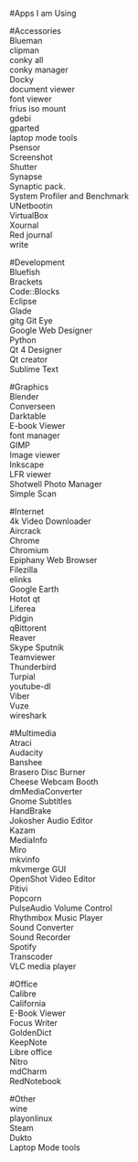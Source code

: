 #Apps I am Using

#Accessories   
Blueman   
clipman   
conky all   
conky manager   
Docky   
document viewer   
font viewer    
frius iso mount    
gdebi    
gparted    
laptop mode tools   
Psensor   
Screenshot   
Shutter   
Synapse   
Synaptic pack.   
System Profiler and Benchmark   
UNetbootin   
VirtualBox   
Xournal   
Red journal   
write   
   
#Development   
Bluefish    
Brackets   
Code::Blocks   
Eclipse   
Glade   
gitg
Git Eye   
Google Web Designer   
Python   
Qt 4 Designer   
Qt creator   
Sublime Text   
   
#Graphics   
Blender   
Converseen   
Darktable   
E-book Viewer   
font manager   
GIMP   
Image viewer   
Inkscape   
LFR viewer   
Shotwell Photo Manager   
Simple Scan   
   
#Internet   
4k Video Downloader   
Aircrack   
Chrome   
Chromium   
Epiphany Web Browser   
Filezilla   
elinks   
Google Earth   
Hotot qt   
Liferea    
Pidgin   
qBittorent   
Reaver   
Skype
Sputnik       
Teamviewer   
Thunderbird   
Turpial   
youtube-dl   
Viber   
Vuze   
wireshark   
   
#Multimedia   
Atraci   
Audacity   
Banshee   
Brasero Disc Burner   
Cheese Webcam Booth   
dmMediaConverter   
Gnome Subtitles   
HandBrake   
Jokosher Audio Editor   
Kazam   
MediaInfo   
Miro   
mkvinfo   
mkvmerge GUI   
OpenShot Video Editor   
Pitivi   
Popcorn   
PulseAudio Volume Control   
Rhythmbox Music Player   
Sound Converter   
Sound Recorder   
Spotify   
Transcoder   
VLC media player   
   
#Office   
Calibre   
California   
E-Book Viewer   
Focus Writer   
GoldenDict   
KeepNote   
Libre office   
Nitro   
mdCharm   
RedNotebook   
   
#Other   
wine   
playonlinux   
Steam   
Dukto   
Laptop Mode tools   
